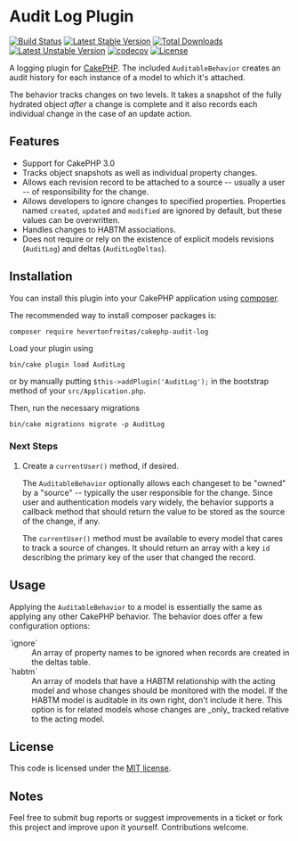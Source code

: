 # Audit Log Plugin

[![Build Status](https://travis-ci.org/hevertonfreitas/cakephp-audit-log.svg?branch=master)](https://travis-ci.org/hevertonfreitas/bulario)
[![Latest Stable Version](https://poser.pugx.org/hevertonfreitas/cakephp-audit-log/v/stable)](https://packagist.org/packages/hevertonfreitas/bulario)
[![Total Downloads](https://poser.pugx.org/hevertonfreitas/cakephp-audit-log/downloads)](https://packagist.org/packages/hevertonfreitas/bulario)
[![Latest Unstable Version](https://poser.pugx.org/hevertonfreitas/cakephp-audit-log/v/unstable)](https://packagist.org/packages/hevertonfreitas/bulario)
[![codecov](https://codecov.io/gh/hevertonfreitas/cakephp-audit-log/branch/master/graph/badge.svg)](https://codecov.io/gh/hevertonfreitas/bulario)
[![License](https://poser.pugx.org/hevertonfreitas/cakephp-audit-log/license)](http://opensource.org/licenses/MIT)

A logging plugin for [CakePHP](https://cakephp.org). The included `AuditableBehavior`  creates an audit history for each instance of a model to which it's attached.

The behavior tracks changes on two levels. It takes a snapshot of the fully hydrated object _after_ a change is complete and it also records each individual change in the case of an update action.

## Features

* Support for CakePHP 3.0
* Tracks object snapshots as well as individual property changes.
* Allows each revision record to be attached to a source -- usually a user -- of responsibility for the change.
* Allows developers to ignore changes to specified properties. Properties named `created`, `updated` and `modified` are ignored by default, but these values can be overwritten.
* Handles changes to HABTM associations.
* Does not require or rely on the existence of explicit models revisions (`AuditLog`) and deltas (`AuditLogDeltas`).

## Installation

You can install this plugin into your CakePHP application using [composer](https://getcomposer.org).

The recommended way to install composer packages is:

```
composer require hevertonfreitas/cakephp-audit-log
```

Load your plugin using
```
bin/cake plugin load AuditLog
```
or by manually putting `$this->addPlugin('AuditLog');` in the bootstrap method of your `src/Application.php`.

Then, run the necessary migrations
```
bin/cake migrations migrate -p AuditLog
```

### Next Steps

1. Create a `currentUser()` method, if desired.

    The `AuditableBehavior` optionally allows each changeset to be "owned" by a "source" -- typically the user responsible for the change. Since user and authentication models vary widely, the behavior supports a callback method that should return the value to be stored as the source of the change, if any.

    The `currentUser()` method must be available to every model that cares to track a source of changes. It should return an array with a key `id` describing the primary key of the user that changed the record. 

## Usage

Applying the `AuditableBehavior` to a model is essentially the same as applying any other CakePHP behavior. The behavior does offer a few configuration options:

<dl>
	<dt>`ignore`</dt>
	<dd>An array of property names to be ignored when records are created in the deltas table.</dd>
	<dt>`habtm`</dt>
	<dd>An array of models that have a HABTM relationship with the acting model and whose changes should be monitored with the model. If the HABTM model is auditable in its own right, don't include it here. This option is for related models whose changes are _only_ tracked relative to the acting model.</dd>
</dl>

## License

This code is licensed under the [MIT license](http://www.opensource.org/licenses/mit-license.php).

## Notes

Feel free to submit bug reports or suggest improvements in a ticket or fork this project and improve upon it yourself. Contributions welcome.
